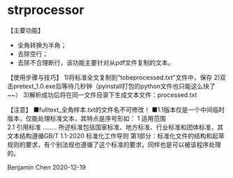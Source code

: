 # strprocessor
【主要功能】
  - 全角转换为半角；
  - 去除空行；
  - 去除不合理断行，该功能主要针对从pdf文件复制的文本。

【使用步骤与技巧】
1)将标准全文复制到“tobeprocessed.txt"文件中，保存
2)双击pretext_1.0.exe后等待几秒钟（pyinstall打包的python文件也只能这么快了~~）
3)解析成功后将在同一文件目录下生成文本文件：processed.txt

【注意】
■fulltext_全角样本.txt的文件名不可修改！
■1.1版本仅是一个中间临时版本，仅能处理标准文本，其特点是序号形如：
	1 适用范围  
	2.1 引用标准
	........
所述标准包括国家标准、地方标准、行业标准和团体标准，其文本结构遵循GB/T 1.1-2020 标准化工作导则 第1部分：标准化文件的结构和起草规则的要求，有个别法规也遵循了这个标准的要求，同样也是可以被该程序处理的。

Benjamin Chen
2020-12-19
